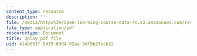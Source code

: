 ```yaml
---
content_type: resource
description: ''
file: /media/https%3A/open-learning-course-data-rc.s3.amazonaws.com/res-10-001-making-science-and-engineering-pictures-a-practical-guide-to-presenting-your-work-spring-2016/414b053f543563d492aa9df9b27acb22_bHbWFHMffzE.pdf
file_type: application/pdf
resourcetype: Document
title: 3play pdf file
uid: 414b053f-5435-63d4-92aa-9df9b27acb22
---
```

